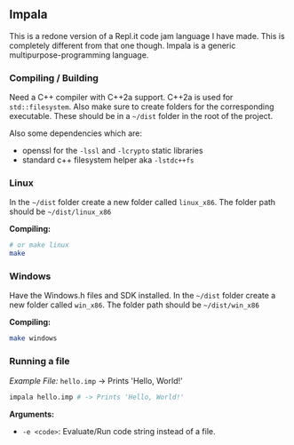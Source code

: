 ## Impala

This is a redone version of a Repl.it code jam language I have made. This is completely different from that one though.
Impala is a generic multipurpose-programming language.

### Compiling / Building

Need a C++ compiler with C++2a support. C++2a is used for `std::filesystem`.
Also make sure to create folders for the corresponding executable.
These should be in a `~/dist` folder in the root of the project.

Also some dependencies which are:
- openssl for the `-lssl` and `-lcrypto` static libraries
- standard c++ filesystem helper aka `-lstdc++fs`

### Linux
In the `~/dist` folder create a new folder called `linux_x86`. The folder path should be `~/dist/linux_x86`

**Compiling:**
```bash
# or make linux
make
```

### Windows
Have the Windows.h files and SDK installed.
In the `~/dist` folder create a new folder called `win_x86`. The folder path should be `~/dist/win_x86`

**Compiling:**
```bash
make windows
```

### Running a file
*Example File:* `hello.imp` -> Prints 'Hello, World!'
```bash
impala hello.imp # -> Prints 'Hello, World!'
```

**Arguments:**
- `-e <code>`: Evaluate/Run code string instead of a file.